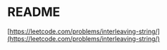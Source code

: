 # README

[https://leetcode.com/problems/interleaving-string/](https://leetcode.com/problems/interleaving-string/)

